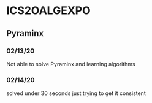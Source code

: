 # ICS2OALGEXPO
## Pyraminx
### 02/13/20
Not able to solve Pyraminx and learning algorithms
### 02/14/20
solved under 30 seconds just trying to get it consistent
